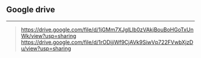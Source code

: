 ## Google drive
_______________

> https://drive.google.com/file/d/1jGMm7XJglLIb0zVAkjBouBoHGoTxUnWk/view?usp=sharing
> https://drive.google.com/file/d/1rODijiWf9CjAVk9SiwVp722FVwbXjzDu/view?usp=sharing
